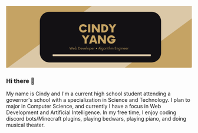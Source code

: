 

<!--
**ElemelonWind/ElemelonWind** is a ✨ _special_ ✨ repository because its `README.md` (this file) appears on your GitHub profile.

Here are some ideas to get you started:

- 🔭 I’m currently working on ...
- 🌱 I’m currently learning ...
- 👯 I’m looking to collaborate on ...
- 🤔 I’m looking for help with ...
- 💬 Ask me about ...
- 📫 How to reach me: ...
- 😄 Pronouns: ...
- ⚡ Fun fact: ...
-->
![Header](https://github.com/ElemelonWind/Elemelonwind/blob/main/readme_header.png?raw=true)
### Hi there 👋
My name is Cindy and I'm a current high school student attending a governor's school with a specialization in Science and Technology. I plan to major in Computer Science, and currently I have a focus in Web Development and Artificial Intelligence. In my free time, I enjoy coding discord bots/Minecraft plugins, playing bedwars, playing piano, and doing musical theater. 
